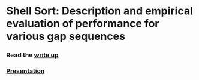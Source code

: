 # Shell Sort: Description and empirical evaluation of performance for various gap sequences
### Read the [write up](/Shell_Sort_Write_Up.pdf)
### [Presentation](/Shell_Sort_Presentation.pdf)
